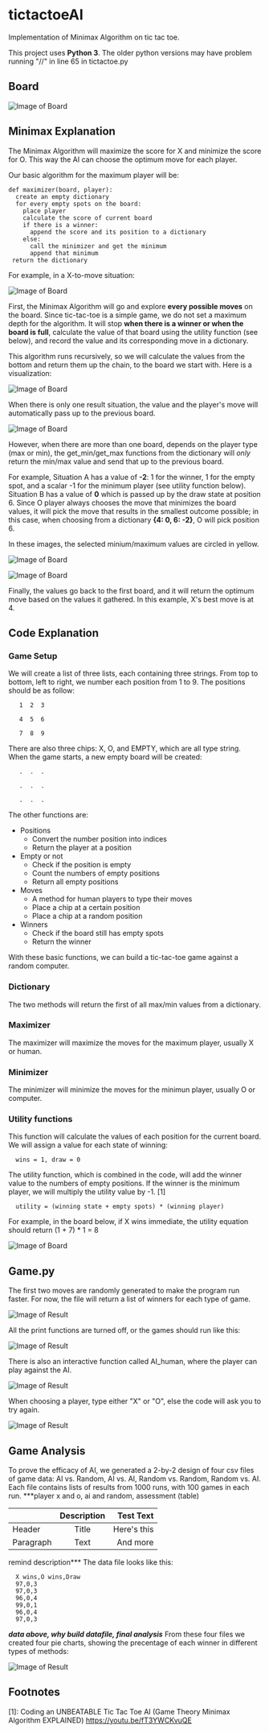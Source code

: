 # tictactoeAI

Implementation of Minimax Algorithm on tic tac toe.

This project uses **Python 3**. The older python versions may have problem running "//" in line 65 in tictactoe.py

## Board
![Image of Board](images/Board.jpg)

## Minimax Explanation

The Minimax Algorithm will maximize the score for X and minimize the score for O. This way the AI can choose the optimum move for each player.

Our basic algorithm for the maximum player will be:
```
def maximizer(board, player):
  create an empty dictionary
  for every empty spots on the board:
    place player
    calculate the score of current board
    if there is a winner:
      append the score and its position to a dictionary
    else:
      call the minimizer and get the minimum
      append that minimum
 return the dictionary
```

For example, in a X-to-move situation:

![Image of Board](images/0.png)

First, the Minimax Algorithm will go and explore **every possible moves** on the board. Since tic-tac-toe is a simple game, we do not set a maximum depth for the algorithm. It will stop **when there is a winner or when the board is full**, calculate the value of that board using the utility function (see below), and record the value and its corresponding move in a dictionary.

This algorithm runs recursively, so we will calculate the values from the bottom and return them up the chain, to the board we start with. Here is a visualization:

![Image of Board](images/1.png)

When there is only one result situation, the value and the player's move will automatically pass up to the previous board. 

![Image of Board](images/2.png)

However, when there are more than one board, depends on the player type (max or min), the get_min/get_max functions from the dictionary will *only* return the min/max value and send that up to the previous board. 

For example, Situation A has a value of **-2**: 1 for the winner, 1 for the empty spot, and a scalar -1 for the minimum player (see utility function below). Situation B has a value of **0** which is passed up by the draw state at position 6. Since O player always chooses the move that minimizes the board values, it will pick the move that results in the smallest outcome possible; in this case, when choosing from a dictionary **{4: 0, 6: -2}**, O will pick position 6.

In these images, the selected minium/maximum values are circled in yellow. 

![Image of Board](images/3.png)

![Image of Board](images/4.png)

Finally, the values go back to the first board, and it will return the optimum move based on the values it gathered. In this example, X's best move is at 4. 

## Code Explanation
  ### Game Setup
   We will create a list of three lists, each containing three strings. From top to bottom, left to right, we number each position from 1 to 9. The positions should be as follow:
   
```
   1  2  3
   
   4  5  6
   
   7  8  9
```   
   There are also three chips: X, O, and EMPTY, which are all type string. When the game starts, a new empty board will be created:
   
```
   .  .  .
   
   .  .  .
   
   .  .  .
```

   The other functions are:
   * Positions
      * Convert the number position into indices
      * Return the player at a position
   * Empty or not
      * Check if the position is empty
      * Count the numbers of empty positions
      * Return all empty positions
   * Moves
      * A method for human players to type their moves
      * Place a chip at a certain position
      * Place a chip at a random position
   * Winners
      * Check if the board still has empty spots
      * Return the winner
      
   With these basic functions, we can build a tic-tac-toe game against a random computer.
      
  ### Dictionary
   The two methods will return the first of all max/min values from a dictionary.
   
  ### Maximizer
   The maximizer will maximize the moves for the maximum player, usually X or human.
   
  ### Minimizer
   The minimizer will minimize the moves for the minimun player, usually O or computer.
   
  ### Utility functions
   This function will calculate the values of each position for the current board. 
   We will assign a value for each state of winning: 
   
      wins = 1, draw = 0
      
   The utility function, which is combined in the code, will add the winner value to the numbers of empty positions. If the winner is the minimum player, we will multiply the utility value by -1. [1]
   
      utility = (winning state + empty spots) * (winning player)
      
   For example, in the board below, if X wins immediate, the utility equation should return (1 + 7) * 1 = 8
   
   ![Image of Board](images/Board.jpg)
   
## Game.py

The first two moves are randomly generated to make the program run faster. For now, the file will return a list of winners for each type of game.

![Image of Result](images/result.png)

All the print functions are turned off, or the games should run like this:

![Image of Result](images/Run.png)

There is also an interactive function called AI_human, where the player can play against the AI.

![Image of Result](images/player.png)

When choosing a player, type either "X" or "O", else the code will ask you to try again.

![Image of Result](images/wrong.png)

## Game Analysis

To prove the efficacy of AI, we generated a 2-by-2 design of four csv files of game data: AI vs. Random, AI vs. AI, Random vs. Random, Random vs. AI. Each file contains lists of results from 1000 runs, with 100 games in each run. 
***player x and o, ai and random, assessment (table)

|       | Description | Test Text     |
| :---        |    :----:   |          ---: |
| Header      | Title       | Here's this   |
| Paragraph   | Text        | And more      |

remind
description***
The data file looks like this:

```
  X wins,O wins,Draw
  97,0,3
  97,0,3
  96,0,4
  99,0,1
  96,0,4
  97,0,3
```
***data above, why build datafile, final analysis***
From these four files we created four pie charts, showing the precentage of each winner in different types of methods:

![Image of Result](images/pie.png)

## Footnotes
[1]: Coding an UNBEATABLE Tic Tac Toe AI (Game Theory Minimax Algorithm EXPLAINED) https://youtu.be/fT3YWCKvuQE
